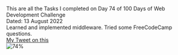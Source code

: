 This are all the Tasks I completed on Day 74 of 100 Days of Web Development Challenge<br>
Dated: 13 August 2022<br>
Learned and implemented middleware. Tried some FreeCodeCamp questions.<br>
[My Tweet on this](https://twitter.com/Saurav_Navdhare/status/1558492533143261189)<br>
![74%](https://progress-bar.dev/74)<br>
